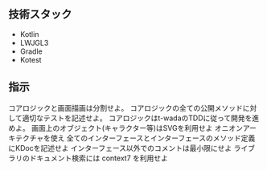 ## 技術スタック
- Kotlin
- LWJGL3
- Gradle
- Kotest

## 指示
コアロジックと画面描画は分割せよ。
コアロジックの全ての公開メソッドに対して適切なテストを記述せよ。
コアロジックはt-wadaのTDDに従って開発を進めよ。
画面上のオブジェクト(キャラクター等)はSVGを利用せよ
オニオンアーキテクチャを使え
全てのインターフェースとインターフェースのメソッド定義にKDocを記述せよ
インターフェース以外でのコメントは最小限にせよ
ライブラリのドキュメント検索には context7 を利用せよ
